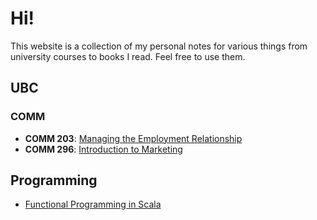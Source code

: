 # Hi!

This website is a collection of my personal notes for various things from university courses to books I read. Feel free to use them.

## UBC

### COMM

* **COMM 203**: [Managing the Employment Relationship](./comm-203/)
* **COMM 296**: [Introduction to Marketing](./comm-296/)

## Programming

* [Functional Programming in Scala](./fpinscala/)